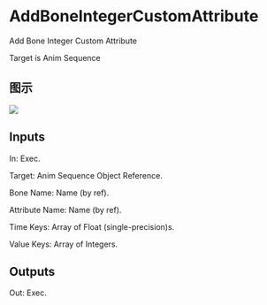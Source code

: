 # AddBoneIntegerCustomAttribute

Add Bone Integer Custom Attribute

Target is Anim Sequence

## 图示

![]($-20221218-18340999.png)

## Inputs

In: Exec.

Target: Anim Sequence Object Reference.

Bone Name: Name (by ref).

Attribute Name: Name (by ref).

Time Keys: Array of Float (single-precision)s.

Value Keys: Array of Integers.  

## Outputs

Out: Exec.

